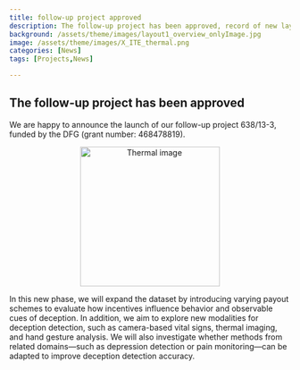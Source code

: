 ```yaml
---
title: follow-up project approved
description: The follow-up project has been approved, record of new layouts of our GAME dataset will start soon
background: /assets/theme/images/layout1_overview_onlyImage.jpg
image: /assets/theme/images/X_ITE_thermal.png
categories: [News]
tags: [Projects,News]

---
```


## The follow-up project has been approved


We are happy to announce the launch of our follow-up project 638/13-3, funded by the DFG (grant number: 468478819).

<p align="center">
  <img src="/deception/assets/theme/images/X_ITE_thermal.png" alt="Thermal image" style="width:250px;">
</p>

In this new phase, we will expand the dataset by introducing varying payout schemes to evaluate how incentives influence behavior and observable cues of deception.
In addition, we aim to explore new modalities for deception detection, such as camera-based vital signs, thermal imaging, and hand gesture analysis.
We will also investigate whether methods from related domains—such as depression detection or pain monitoring—can be adapted to improve deception detection accuracy. 





